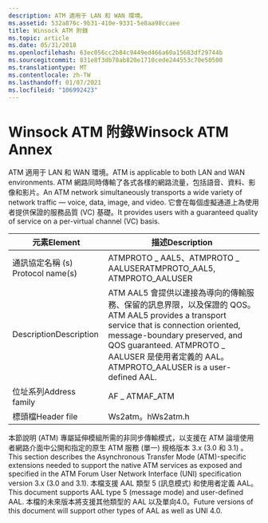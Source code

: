 ```yaml
---
description: ATM 適用于 LAN 和 WAN 環境。
ms.assetid: 532a876c-9b31-410e-9331-5e8aa98ccaee
title: Winsock ATM 附錄
ms.topic: article
ms.date: 05/31/2018
ms.openlocfilehash: 63ec056cc2b84c9449ed466a60a15683df29744b
ms.sourcegitcommit: 831e8f3db78ab820e1710cede244553c70e50500
ms.translationtype: MT
ms.contentlocale: zh-TW
ms.lasthandoff: 01/07/2021
ms.locfileid: "106992423"
---
```

# <a name="winsock-atm-annex"></a><span data-ttu-id="37b27-103">Winsock ATM 附錄</span><span class="sxs-lookup"><span data-stu-id="37b27-103">Winsock ATM Annex</span></span>

<span data-ttu-id="37b27-104">ATM 適用于 LAN 和 WAN 環境。</span><span class="sxs-lookup"><span data-stu-id="37b27-104">ATM is applicable to both LAN and WAN environments.</span></span> <span data-ttu-id="37b27-105">ATM 網路同時傳輸了各式各樣的網路流量，包括語音、資料、影像和影片。</span><span class="sxs-lookup"><span data-stu-id="37b27-105">An ATM network simultaneously transports a wide variety of network traffic — voice, data, image, and video.</span></span> <span data-ttu-id="37b27-106">它會在每個虛擬通道上為使用者提供保證的服務品質 (VC) 基礎。</span><span class="sxs-lookup"><span data-stu-id="37b27-106">It provides users with a guaranteed quality of service on a per-virtual channel (VC) basis.</span></span>



| <span data-ttu-id="37b27-107">元素</span><span class="sxs-lookup"><span data-stu-id="37b27-107">Element</span></span>          | <span data-ttu-id="37b27-108">描述</span><span class="sxs-lookup"><span data-stu-id="37b27-108">Description</span></span>                                                                                                                                                 |
|------------------|-------------------------------------------------------------------------------------------------------------------------------------------------------------|
| <span data-ttu-id="37b27-109">通訊協定名稱 (s) </span><span class="sxs-lookup"><span data-stu-id="37b27-109">Protocol name(s)</span></span> | <span data-ttu-id="37b27-110">ATMPROTO \_ AAL5、ATMPROTO \_ AALUSER</span><span class="sxs-lookup"><span data-stu-id="37b27-110">ATMPROTO\_AAL5, ATMPROTO\_AALUSER</span></span>                                                                                                                           |
| <span data-ttu-id="37b27-111">Description</span><span class="sxs-lookup"><span data-stu-id="37b27-111">Description</span></span>      | <span data-ttu-id="37b27-112">ATM AAL5 會提供以連接為導向的傳輸服務、保留的訊息界限，以及保證的 QOS。</span><span class="sxs-lookup"><span data-stu-id="37b27-112">ATM AAL5 provides a transport service that is connection oriented, message-boundary preserved, and QOS guaranteed.</span></span> <span data-ttu-id="37b27-113">ATMPROTO \_ AALUSER 是使用者定義的 AAL。</span><span class="sxs-lookup"><span data-stu-id="37b27-113">ATMPROTO\_AALUSER is a user-defined AAL.</span></span> |
| <span data-ttu-id="37b27-114">位址系列</span><span class="sxs-lookup"><span data-stu-id="37b27-114">Address family</span></span>   | <span data-ttu-id="37b27-115">AF \_ ATM</span><span class="sxs-lookup"><span data-stu-id="37b27-115">AF\_ATM</span></span>                                                                                                                                                     |
| <span data-ttu-id="37b27-116">標頭檔</span><span class="sxs-lookup"><span data-stu-id="37b27-116">Header file</span></span>      | <span data-ttu-id="37b27-117">Ws2atm。h</span><span class="sxs-lookup"><span data-stu-id="37b27-117">Ws2atm.h</span></span>                                                                                                                                                    |



 

<span data-ttu-id="37b27-118">本節說明 (ATM) 專屬延伸模組所需的非同步傳輸模式，以支援在 ATM 論壇使用者網路介面中公開和指定的原生 ATM 服務 (單一) 規格版本 3.x (3.0 和 3.1) 。</span><span class="sxs-lookup"><span data-stu-id="37b27-118">This section describes the Asynchronous Transfer Mode (ATM)-specific extensions needed to support the native ATM services as exposed and specified in the ATM Forum User Network Interface (UNI) specification version 3.x (3.0 and 3.1).</span></span> <span data-ttu-id="37b27-119">本檔支援 AAL 類型 5 (訊息模式) 和使用者定義 AAL。</span><span class="sxs-lookup"><span data-stu-id="37b27-119">This document supports AAL type 5 (message mode) and user-defined AAL.</span></span> <span data-ttu-id="37b27-120">本檔的未來版本將支援其他類型的 AAL 以及單向4.0。</span><span class="sxs-lookup"><span data-stu-id="37b27-120">Future versions of this document will support other types of AAL as well as UNI 4.0.</span></span>

 

 



